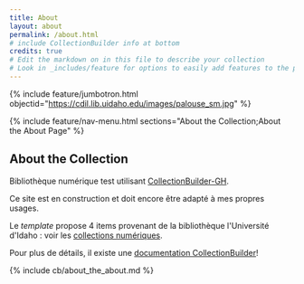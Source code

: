 ```yaml
---
title: About
layout: about
permalink: /about.html
# include CollectionBuilder info at bottom
credits: true
# Edit the markdown on in this file to describe your collection
# Look in _includes/feature for options to easily add features to the page
---
```


{% include feature/jumbotron.html objectid="https://cdil.lib.uidaho.edu/images/palouse_sm.jpg" %}

{% include feature/nav-menu.html sections="About the Collection;About the About Page" %}

## About the Collection

Bibliothèque numérique test utilisant [CollectionBuilder-GH](https://collectionbuilding.github.io/gh/).

Ce site est en construction et doit encore être adapté à mes propres usages.

Le *template* propose 4 items provenant de la bibliothèque l'Université d'Idaho : voir les [collections numériques](https://www.lib.uidaho.edu/digital). 

Pour plus de détails, il existe une [ documentation CollectionBuilder](https://collectionbuilder.github.io/cb-docs/)!

<!-- IMPORTANT!!! DELETE this comment and the include below when you are finished editing this page for your collection. The include below introduces about page features. They will show up on your collection's about page until you delete it.  -->
{% include cb/about_the_about.md %} 
